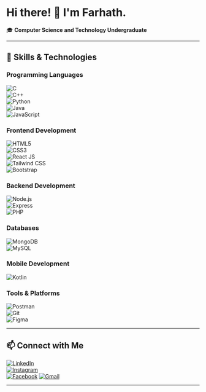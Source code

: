 # Hi there! 👋 I'm Farhath.  

🎓 **Computer Science and Technology Undergraduate**    

---
## 🚀 Skills & Technologies  

### **Programming Languages**  
![C](https://img.shields.io/badge/Code-C-blue)  
![C++](https://img.shields.io/badge/Code-C++-blueviolet)  
![Python](https://img.shields.io/badge/Code-Python-yellow)  
![Java](https://img.shields.io/badge/Code-Java-red)  
![JavaScript](https://img.shields.io/badge/Code-JavaScript-yellowgreen)  

### **Frontend Development**  
![HTML5](https://img.shields.io/badge/Frontend-HTML5-orange)  
![CSS3](https://img.shields.io/badge/Frontend-CSS3-blue)  
![React JS](https://img.shields.io/badge/Framework-ReactJS-lightblue)  
![Tailwind CSS](https://img.shields.io/badge/Design-Tailwind%20CSS-teal)  
![Bootstrap](https://img.shields.io/badge/Design-Bootstrap-purple)  

### **Backend Development**  
![Node.js](https://img.shields.io/badge/Backend-Node.js-green)  
![Express](https://img.shields.io/badge/Backend-Express-black)  
![PHP](https://img.shields.io/badge/Backend-PHP-darkblue)  

### **Databases**  
![MongoDB](https://img.shields.io/badge/Database-MongoDB-brightgreen)  
![MySQL](https://img.shields.io/badge/Database-MySQL-blue)  

### **Mobile Development**  
![Kotlin](https://img.shields.io/badge/Mobile-Kotlin-purple)  

### **Tools & Platforms**  
![Postman](https://img.shields.io/badge/Tool-Postman-orange)  
![Git](https://img.shields.io/badge/VersionControl-Git-red)  
![Figma](https://img.shields.io/badge/Design-Figma-yellow)  

---

## 📫 Connect with Me  

[![LinkedIn](https://img.shields.io/badge/LinkedIn-blue?logo=linkedin&logoColor=white)](https://www.linkedin.com/in/rahman-farhath-a3062a29b?utm_source=share&utm_campaign=share_via&utm_content=profile&utm_medium=android_app)  
[![Instagram](https://img.shields.io/badge/Instagram-E4405F?logo=instagram&logoColor=white)](https://www.instagram.com/frfarha_21/profilecard/?igsh=a2xnYndiZ3NncmJu)  
[![Facebook](https://img.shields.io/badge/Facebook-1877F2?logo=facebook&logoColor=white)]([https://facebook.com/yourprofile](https://www.facebook.com/rahman.farhath.7?mibextid=ZbWKwL))  
[![Gmail](https://img.shields.io/badge/Email-red?logo=gmail&logoColor=white)](frfarhath21@gmail.com)  

---
